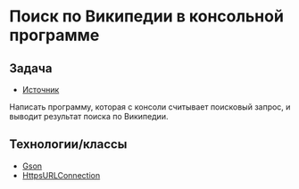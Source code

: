 # Поиск по Википедии в консольной программе
## Задача
- [Источник](https://habr.com/ru/articles/440436/#101)

Написать программу, которая с консоли считывает поисковый запрос, и выводит результат поиска по Википедии.
## Технологии/классы
- [Gson](https://github.com/google/gson)
- [HttpsURLConnection](https://docs.oracle.com/javase/8/docs/api/javax/net/ssl/HttpsURLConnection.html)